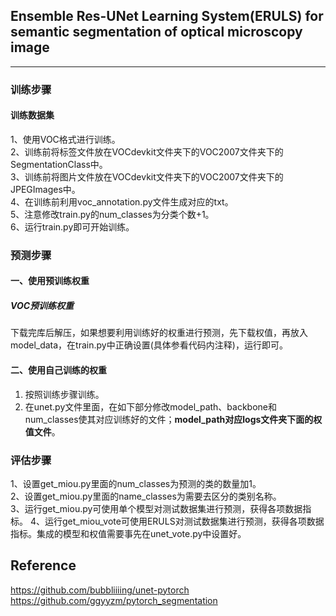## Ensemble Res-UNet Learning System(ERULS) for semantic segmentation of optical microscopy image 
---

### 训练步骤
#### 训练数据集
1、使用VOC格式进行训练。  
2、训练前将标签文件放在VOCdevkit文件夹下的VOC2007文件夹下的SegmentationClass中。   
3、训练前将图片文件放在VOCdevkit文件夹下的VOC2007文件夹下的JPEGImages中。    
4、在训练前利用voc_annotation.py文件生成对应的txt。    
5、注意修改train.py的num_classes为分类个数+1。    
6、运行train.py即可开始训练。  

### 预测步骤
#### 一、使用预训练权重
##### VOC预训练权重
下载完库后解压，如果想要利用训练好的权重进行预测，先下载权值，再放入model_data，在train.py中正确设置(具体参看代码内注释)，运行即可。  

#### 二、使用自己训练的权重
1. 按照训练步骤训练。    
2. 在unet.py文件里面，在如下部分修改model_path、backbone和num_classes使其对应训练好的文件；**model_path对应logs文件夹下面的权值文件**。    

### 评估步骤
1、设置get_miou.py里面的num_classes为预测的类的数量加1。  
2、设置get_miou.py里面的name_classes为需要去区分的类别名称。  
3、运行get_miou.py可使用单个模型对测试数据集进行预测，获得各项数据指标。
4、运行get_miou_vote可使用ERULS对测试数据集进行预测，获得各项数据指标。集成的模型和权值需要事先在unet_vote.py中设置好。

## Reference
https://github.com/bubbliiiing/unet-pytorch
https://github.com/ggyyzm/pytorch_segmentation
